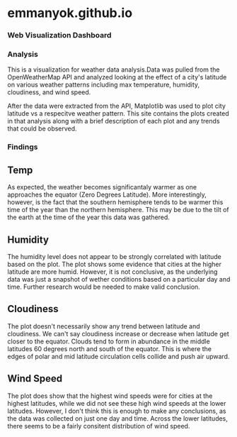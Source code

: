 # emmanyok.github.io
### Web Visualization Dashboard

### Analysis

This is a visualization for weather data analysis.Data was pulled from the OpenWeatherMap API and analyzed looking at the effect of a city's latitude on various weather patterns including max temperature, humidity, cloudiness, and wind speed.

After the data were extracted from the API, Matplotlib was used to plot city latitude vs a respecitve weather pattern. This site contains the plots created in that analysis along with a brief description of each plot and any trends that could be observed.

### Findings

## Temp
As expected, the weather becomes significantaly warmer as one approaches the equator (Zero Degrees Latitude). More interestingly, however, is the fact that the southern hemisphere tends to be warmer this time of the year than the northern hemisphere. This may be due to the tilt of the earth at the time of the year this data was gathered.

## Humidity
The humidity level does not appear to be strongly correlated with latitude based on the plot. The plot shows some evidence that cities at the higher latitude are more humid. However, it is not conclusive, as the underlying data was just a snapshot of wether conditions based on a particular day and time. Further research would be needed to make valid conclusion.

## Cloudiness
The plot doesn't necessarily show any trend between latitude and cloudiness. We can't say cloudiness increase or decrease when latitude get closer to the equator. Clouds tend to form in abundance in the middle latitudes 60 degrees north and south of the equator. This is where the edges of polar and mid latitude circulation cells collide and push air upward.

## Wind Speed
The plot does show that the highest wind speeds were for cities at the highest latitudes, while we did not see these high wind speeds at the lower latitudes. However, I don't think this is enough to make any conclusions, as the data was collected on just one day and time. Across the lower latitudes, there seems to be a fairly consitent distribution of wind speed.




